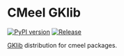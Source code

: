 # CMeel GKlib

[![PyPI version](https://badge.fury.io/py/cmeel-metis.svg)](https://pypi.org/project/cmeel-metis)
[![Release](https://github.com/cmake-wheel/cmeel-metis/actions/workflows/release.yml/badge.svg)](https://github.com/cmake-wheel/cmeel-metis/actions/workflows/release.yml)

[GKlib](https://github.com/KarypisLab/METIS) distribution for cmeel packages.
